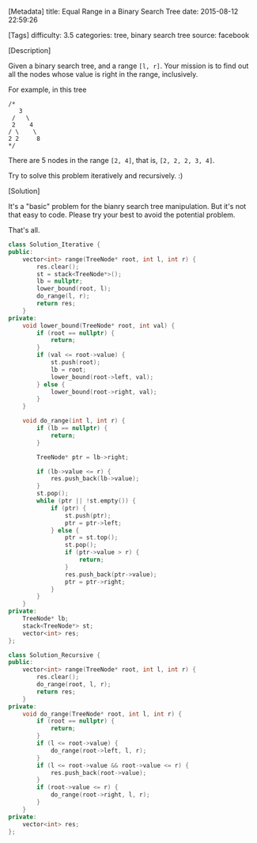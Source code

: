 [Metadata]
title: Equal Range in a Binary Search Tree
date: 2015-08-12 22:59:26

[Tags]
difficulty: 3.5
categories: tree, binary search tree
source: facebook

[Description]

Given a binary search tree, and a range `[l, r]`. Your mission is to find out all the nodes whose value is right in the range, inclusively.

For example, in this tree

```
/*
   3
 /   \
 2    4
/ \    \
2 2     8
*/
```

There are 5 nodes in the range `[2, 4]`, that is, `[2, 2, 2, 3, 4]`.

Try to solve this problem iteratively and recursively. :)

[Solution]

It's a "basic" problem for the bianry search tree manipulation. But it's not that easy to code. Please try your best to avoid the potential problem.

That's all.

```cpp
class Solution_Iterative {
public:
    vector<int> range(TreeNode* root, int l, int r) {
        res.clear();
        st = stack<TreeNode*>();
        lb = nullptr;
        lower_bound(root, l);
        do_range(l, r);
        return res;
    }
private:
    void lower_bound(TreeNode* root, int val) {
        if (root == nullptr) {
            return;
        }
        if (val <= root->value) {
            st.push(root);
            lb = root;
            lower_bound(root->left, val);
        } else {
            lower_bound(root->right, val);
        }
    }

    void do_range(int l, int r) {
        if (lb == nullptr) {
            return;
        }

        TreeNode* ptr = lb->right;

        if (lb->value <= r) {
            res.push_back(lb->value);
        }
        st.pop();
        while (ptr || !st.empty()) {
            if (ptr) {
                st.push(ptr);
                ptr = ptr->left;
            } else {
                ptr = st.top();
                st.pop();
                if (ptr->value > r) {
                    return;
                }
                res.push_back(ptr->value);
                ptr = ptr->right;
            }
        }
    }
private:
    TreeNode* lb;
    stack<TreeNode*> st;
    vector<int> res;
};
```

```cpp
class Solution_Recursive {
public:
    vector<int> range(TreeNode* root, int l, int r) {
        res.clear();
        do_range(root, l, r);
        return res;
    }
private:
    void do_range(TreeNode* root, int l, int r) {
        if (root == nullptr) {
            return;
        }
        if (l <= root->value) {
            do_range(root->left, l, r);
        }
        if (l <= root->value && root->value <= r) {
            res.push_back(root->value);
        }
        if (root->value <= r) {
            do_range(root->right, l, r);
        }
    }
private:
    vector<int> res;
};
```
